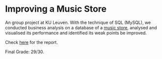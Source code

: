 # Improving a Music Store

An group project at KU Leuven. With the technique of SQL (MySQL), we conducted business analysis on a database of a [music store](https://github.com/dodopianist/Projects/blob/main/Improving%20a%20music%20store/Chinook.sql), analysed and visualised its performance and identified its weak points be improved.

Check [here](https://github.com/dodopianist/Projects/blob/main/Improving%20a%20music%20store/Improving%20a%20music%20store.ipynb) for the report.

Final Grade: 29/30.
